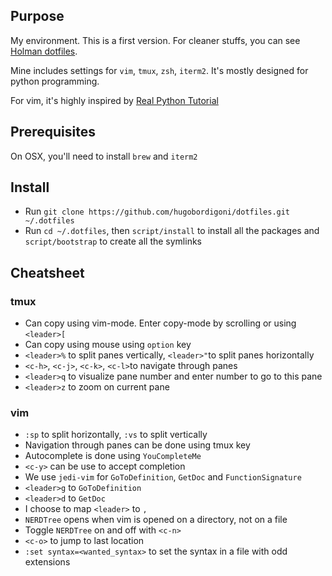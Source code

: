 ## Purpose
My environment. This is a first version. For cleaner stuffs, you can see [Holman dotfiles](https://github.com/holman/dotfiles).

Mine includes settings for `vim`, `tmux`, `zsh`, `iterm2`. It's mostly designed for python programming.

For vim, it's highly inspired by [Real Python Tutorial](https://realpython.com/blog/python/vim-and-python-a-match-made-in-heaven/)

## Prerequisites
On OSX, you'll need to install `brew` and `iterm2`

## Install
* Run `git clone https://github.com/hugobordigoni/dotfiles.git ~/.dotfiles`
* Run `cd ~/.dotfiles`, then `script/install` to install all the packages and `script/bootstrap` to create all the symlinks

## Cheatsheet
### tmux
* Can copy using vim-mode. Enter copy-mode by scrolling or using `<leader>[`
* Can copy using mouse using `option` key
* `<leader>%` to split panes vertically, `<leader>"`to split panes horizontally
* `<c-h>`, `<c-j>`, `<c-k>`, `<c-l>`to navigate through panes
* `<leader>q` to visualize pane number and enter number to go to this pane
* `<leader>z` to zoom on current pane

### vim
* `:sp` to split horizontally, `:vs` to split vertically
* Navigation through panes can be done using tmux key
* Autocomplete is done using `YouCompleteMe`
* `<c-y>` can be use to accept completion
* We use `jedi-vim` for `GoToDefinition`, `GetDoc` and `FunctionSignature`
* `<leader>g` to `GoToDefinition`
* `<leader>d` to `GetDoc`
* I choose to map `<leader>` to `,`
* `NERDTree` opens when vim is opened on a directory, not on a file
* Toggle `NERDTree` on and off with `<c-n>`
* `<c-o>` to jump to last location
* `:set syntax=<wanted_syntax>` to set the syntax in a file with odd extensions

